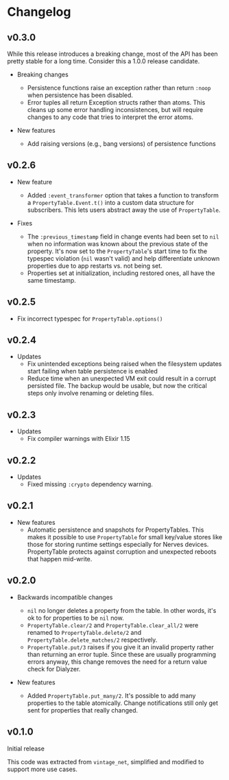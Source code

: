 # Changelog

## v0.3.0

While this release introduces a breaking change, most of the API has been pretty
stable for a long time. Consider this a 1.0.0 release candidate.

* Breaking changes
  * Persistence functions raise an exception rather than return `:noop` when
    persistence has been disabled.
  * Error tuples all return Exception structs rather than atoms. This cleans up
    some error handling inconsistences, but will require changes to any code
    that tries to interpret the error atoms.

* New features
  * Add raising versions (e.g., bang versions) of persistence functions

## v0.2.6

* New feature
  * Added `:event_transformer` option that takes a function to transform a
    `PropertyTable.Event.t()` into a custom data structure for subscribers. This
    lets users abstract away the use of `PropertyTable`.

* Fixes
  * The `:previous_timestamp` field in change events had been set to `nil` when
    no information was known about the previous state of the property. It's now
    set to the `PropertyTable`'s start time to fix the typespec violation (`nil`
    wasn't valid) and help differentiate unknown properties due to app restarts
    vs.  not being set.
  * Properties set at initialization, including restored ones, all have the same
    timestamp.

## v0.2.5

* Fix incorrect typespec for `PropertyTable.options()`

## v0.2.4

* Updates
  * Fix unintended exceptions being raised when the filesystem updates start
    failing when table persistence is enabled
  * Reduce time when an unexpected VM exit could result in a corrupt persisted
    file. The backup would be usable, but now the critical steps only involve
    renaming or deleting files.

## v0.2.3

* Updates
  * Fix compiler warnings with Elixir 1.15

## v0.2.2

* Updates
  * Fixed missing `:crypto` dependency warning.

## v0.2.1

* New features
  * Automatic persistence and snapshots for PropertyTables. This makes it
    possible to use `PropertyTable` for small key/value stores like those for
    storing runtime settings especially for Nerves devices. PropertyTable
    protects against corruption and unexpected reboots that happen mid-write.

## v0.2.0

* Backwards incompatible changes
  * `nil` no longer deletes a property from the table. In other words, it's ok to
    for properties to be `nil` now.
  * `PropertyTable.clear/2` and `PropertyTable.clear_all/2` were renamed to
    `PropertyTable.delete/2` and `PropertyTable.delete_matches/2` respectively.
  * `PropertyTable.put/3` raises if you give it an invalid property rather than
    returning an error tuple. Since these are usually programming errors anyway,
    this change removes the need for a return value check for Dialyzer.

* New features
  * Added `PropertyTable.put_many/2`. It's possible to add many properties to
    the table atomically. Change notifications still only get sent for
    properties that really changed.

## v0.1.0

Initial release

This code was extracted from `vintage_net`, simplified and modified to support
more use cases.
